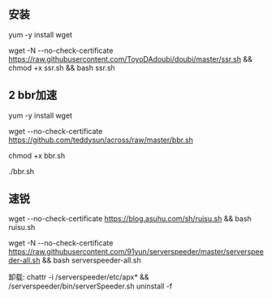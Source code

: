 ## 安装
yum -y install wget

wget -N --no-check-certificate https://raw.githubusercontent.com/ToyoDAdoubi/doubi/master/ssr.sh && chmod +x ssr.sh && bash ssr.sh

## 2 bbr加速
yum -y install wget

wget --no-check-certificate https://github.com/teddysun/across/raw/master/bbr.sh

chmod +x bbr.sh

./bbr.sh

## 速锐


wget --no-check-certificate https://blog.asuhu.com/sh/ruisu.sh && bash ruisu.sh

wget -N --no-check-certificate https://raw.githubusercontent.com/91yun/serverspeeder/master/serverspeeder-all.sh && bash serverspeeder-all.sh

卸载:
chattr -i /serverspeeder/etc/apx* && /serverspeeder/bin/serverSpeeder.sh uninstall -f
